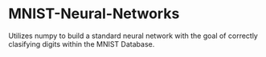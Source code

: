 # MNIST-Neural-Networks
Utilizes numpy to build a standard neural network with the goal of correctly clasifying digits within the MNIST Database. 

